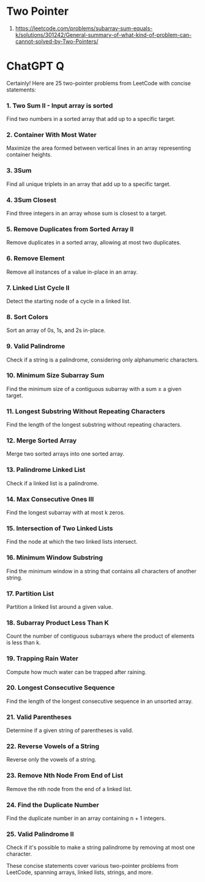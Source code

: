 # Two Pointer

1. https://leetcode.com/problems/subarray-sum-equals-k/solutions/301242/General-summary-of-what-kind-of-problem-can-cannot-solved-by-Two-Pointers/

# ChatGPT Q
Certainly! Here are 25 two-pointer problems from LeetCode with concise statements:

### 1. **Two Sum II - Input array is sorted**
Find two numbers in a sorted array that add up to a specific target.

### 2. **Container With Most Water**
Maximize the area formed between vertical lines in an array representing container heights.

### 3. **3Sum**
Find all unique triplets in an array that add up to a specific target.

### 4. **3Sum Closest**
Find three integers in an array whose sum is closest to a target.

### 5. **Remove Duplicates from Sorted Array II**
Remove duplicates in a sorted array, allowing at most two duplicates.

### 6. **Remove Element**
Remove all instances of a value in-place in an array.

### 7. **Linked List Cycle II**
Detect the starting node of a cycle in a linked list.

### 8. **Sort Colors**
Sort an array of 0s, 1s, and 2s in-place.

### 9. **Valid Palindrome**
Check if a string is a palindrome, considering only alphanumeric characters.

### 10. **Minimum Size Subarray Sum**
Find the minimum size of a contiguous subarray with a sum ≥ a given target.

### 11. **Longest Substring Without Repeating Characters**
Find the length of the longest substring without repeating characters.

### 12. **Merge Sorted Array**
Merge two sorted arrays into one sorted array.

### 13. **Palindrome Linked List**
Check if a linked list is a palindrome.

### 14. **Max Consecutive Ones III**
Find the longest subarray with at most k zeros.

### 15. **Intersection of Two Linked Lists**
Find the node at which the two linked lists intersect.

### 16. **Minimum Window Substring**
Find the minimum window in a string that contains all characters of another string.

### 17. **Partition List**
Partition a linked list around a given value.

### 18. **Subarray Product Less Than K**
Count the number of contiguous subarrays where the product of elements is less than k.

### 19. **Trapping Rain Water**
Compute how much water can be trapped after raining.

### 20. **Longest Consecutive Sequence**
Find the length of the longest consecutive sequence in an unsorted array.

### 21. **Valid Parentheses**
Determine if a given string of parentheses is valid.

### 22. **Reverse Vowels of a String**
Reverse only the vowels of a string.

### 23. **Remove Nth Node From End of List**
Remove the nth node from the end of a linked list.

### 24. **Find the Duplicate Number**
Find the duplicate number in an array containing n + 1 integers.

### 25. **Valid Palindrome II**
Check if it's possible to make a string palindrome by removing at most one character.

These concise statements cover various two-pointer problems from LeetCode, spanning arrays, linked lists, strings, and more.